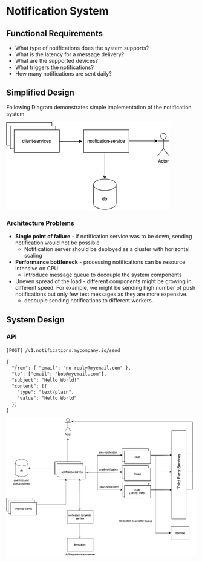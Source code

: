 # Notification System
## Functional Requirements
- What type of notifications does the system supports?
- What is the latency for a message delivery?
- What are the supported devices?
- What triggers the notifications?
- How many notifications are sent daily?

## Simplified Design

Following Diagram demonstrates simple implementation of the notification system

![notification system](../_assets/notification-system/notification-system-simplified-design.png)

### Architecture Problems
- **Single point of failure** - if notification service was to be down, sending notification would not be possible
	- Notification server should be deployed as a cluster with horizontal scaling
- **Performance bottleneck** - processing notifications can be resource intensive on CPU
	- introduce message queue to decouple the system components 
- Uneven spread of the load - different components might be growing in different speed. For example, we might be sending high number of push notifications but only few text messages as they are more expensive.
	- decouple sending notifications to different workers.

## System Design

### API
`[POST] /v1.notifications.mycompany.io/send`

```
{
  "from": { "email": "no-reply@myemail.com" },
  "to": ["email": "bob@myemail.com"],
  "subject": "Hello World!"
  "content": [{
    "type": "text/plain",
    "value": "Hello World"
  }]
}
```

![notification system](../_assets/notification-system/notification-system-system-design-highlevel.png)
